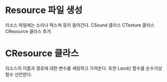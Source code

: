 # Resource 파일 생성

리소스 파일에는 소리나 텍스쳐 등이 들어간다.
CSound 클라스  CTexture 클라스 CResource 클라스 추가.

# CResource 클라스

리소스의 이름과 경로에 대한 변수를 세팅하고 가져온다. 또한 Laod() 함수를 순수가상함수 선언한다.

